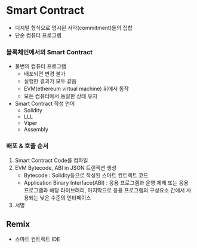 # Smart Contract

- 디지털 형식으로 명시된 서약(commitment)들의 집합
- 단순 컴퓨터 프로그램



### 블록체인에서의 Smart Contract

- 불변의 컴퓨터 프로그램
  - 배포되면 변경 불가
  - 실행한 결과가 모두 같음
  - EVM(ethereum virtual machine) 위에서 동작
  - 모든 컴퓨터에서 동일한 상태 유지
- Smart Contract 작성 언어
  - Solidity
  - LLL
  - Viper
  - Assembly



### 배포 & 호출 순서

1. Smart Contract Code를 컴파일
2. EVM Bytecode, ABI in JSON 트랜잭션 생성
   - Bytecode : Solidity등으로 작성된 스마트 컨트랙트 코드
   - Application Binary Interface(ABI) :  응용 프로그램과 운영 체제 또는 응용 프로그램과 해당 라이브러리, 마지막으로 응용 프로그램의 구성요소 간에서 사용되는 낮은 수준의 인터페이스
3. 서명



## Remix

- 스마트 컨트랙트 IDE

  